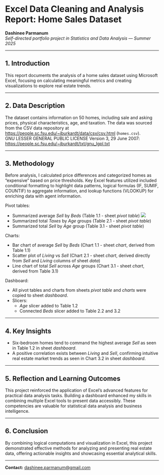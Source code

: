 # Excel Data Cleaning and Analysis Report: Home Sales Dataset

**Dashinee Parmanum**  
*Self-directed portfolio project in Statistics and Data Analysis — Summer 2025*

---
## 1. Introduction
This report documents the analysis of a home sales dataset using Microsoft Excel, focusing on calculating meaningful metrics and creating visualizations to explore real estate trends.

---
## 2. Data Description
The dataset contains information on 50 homes, including sale and asking prices, physical characteristics, age, and taxation. The data was sourced from the CSV data repository at https://people.sc.fsu.edu/~jburkardt/data/csv/csv.html (`homes.csv`).  
GNU LESSER GENERAL PUBLIC LICENSE Version 3, 29 June 2007: https://people.sc.fsu.edu/~jburkardt/txt/gnu_lgpl.txt

---
## 3. Methodology
Before analysis, I calculated price differences and categorized homes as “expensive” based on price thresholds. Key Excel features utilized included conditional formatting to highlight data patterns, logical formulas (IF, SUMIF, COUNTIF) to aggregate information, and lookup functions (VLOOKUP) for enriching data with agent information.

Pivot tables:  
- Summarized average *Sell* by *Beds* (Table 1.1 - sheet *pivot table*)
![](../Excel_Images/Table1_1.png)
- Summarized total *Taxes* by *Age* groups (Table 2.1 - sheet *pivot table*)
- Summarized total *Sell* by *Age* group (Table 3.1 - sheet *pivot table*)

Charts:  
- Bar chart of average *Sell* by *Beds* (Chart 1.1 - sheet *chart*, derived from Table 1.1) 
- Scatter plot of *Living* vs *Sell* (Chart 2.1 - sheet *chart*, derived directly from *Sell* and *Living* columns of sheet *data*) 
- Line chart of total *Sell* across *Age* groups (Chart 3.1 - sheet *chart*, derived from Table 3.1)  

Dashboard:  
- All pivot tables and charts from sheets *pivot table* and *charts* were copied to sheet *dashboard*.
- Slicers:  
  - *Age* slicer added to Table 1.2
  - Connected *Beds* slicer added to Table 2.2 and 3.2  

---
## 4. Key Insights
- Six-bedroom homes tend to command the highest average *Sell* as seen in Table 1.2 in sheet *dashboard*.
- A positive correlation exists between *Living* and *Sell*, confirming intuitive real estate market trends as seen in Chart 3.2 in sheet *dashboard*.

---
## 5. Reflection and Learning Outcomes
This project reinforced the application of Excel’s advanced features for practical data analysis tasks. Building a dashboard enhanced my skills in combining multiple Excel tools to present data accessibly. These competencies are valuable for statistical data analysis and business intelligence.

---
## 6. Conclusion
By combining logical computations and visualization in Excel, this project demonstrated effective methods for analyzing and presenting real estate data, offering actionable insights and showcasing essential analytical skills.

---
**Contact:** dashinee.parmanum@gmail.com
  
